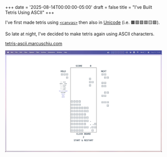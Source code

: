 +++
date = '2025-08-14T00:00:00-05:00'
draft = false
title = "I've Built Tetris Using ASCII"
+++

I've first made tetris using [`<canvas>`](/tinkering/2025-08-07/)
then also in [Unicode](/tinkering/2025-08-11/) (i.e. 🟧🟪🟥🟦🟨🟩).

So late at night, I've decided to make tetris again using ASCII characters.

[tetris-ascii.marcuschiu.com](https://tetris-ascii.marcuschiu.com)

[![alt](assets/1.jpeg)](https://tetris-ascii.marcuschiu.com)
